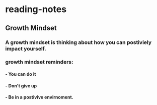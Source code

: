 # reading-notes
## Growth Mindset
### A growth mindset is thinking about how you can postiviely impact yourself.
### growth mindset reminders:
#### - You can do it
#### - Don't give up 
#### - Be in a postivive envirnoment.
